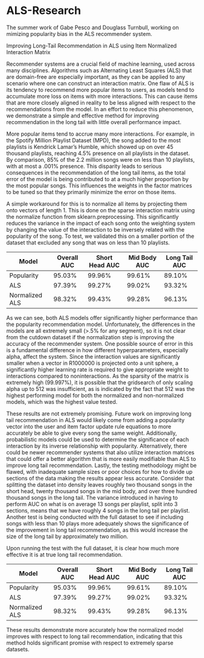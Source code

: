 # ALS-Research
The summer work of Gabe Pesco and Douglass Turnbull, working on mimizing popularity bias in the ALS recommender system.

Improving Long-Tail Recommendation in ALS using Item Normalized Interaction Matrix

Recommender systems are a crucial field of machine learning, used across many disciplines. Algorithms such as Alternating Least Squares (ALS) that are domain-free are especially important, as they can be applied to any scenario where one can construct an interaction matrix. One flaw of ALS is its tendency to recommend more popular items to users, as models tend to accumulate more loss on items with more interactions. This can cause items that are more closely aligned in reality to be less aligned with respect to the recommendations from the model. In an effort to reduce this phenomenon, we demonstrate a simple and effective method for improving recommendation in the long tail with little overall performance impact.

More popular items tend to accrue many more interactions. For example, in the Spotify Million Playlist Dataset (MPD), the song added to the most playlists is Kendrick Lamar’s Humble, which showed up on over 45 thousand playlists, reaching 4.5% presence on all playlists in the dataset. By comparison, 85% of the 2.2 million songs were on less than 10 playlists, with at most a .001% presence. This disparity leads to serious consequences in the recommendation of the long tail items, as the total error of the model is being contributed to at a much higher proportion by the most popular songs. This influences the weights in the factor matrices to be tuned so that they primarily minimize the error on those items.

A simple workaround for this is to normalize all items by projecting them onto vectors of length 1. This is done on the sparse interaction matrix using the normalize function from sklearn.preprocessing. This significantly reduces the variance in the impact of each song onto the weighting system by changing the value of the interaction to be inversely related with the popularity of the song. To test, we validated this on a smaller portion of the dataset that excluded any song that was on less than 10 playlists.

| Model          | Overall AUC | Short Head AUC | Mid Body AUC | Long Tail AUC |
|----------------|-------------|----------------|--------------|---------------|
| Popularity     | 95.03%      | 99.96%         | 99.61%       | 89.10%        |
| ALS            | 97.39%      | 99.27%         | 99.02%       | 93.32%        |
| Normalized ALS | 98.32%      | 99.43%         | 99.28%       | 96.13%        |

As we can see, both ALS models offer significantly higher performance than the popularity recommendation model. Unfortunately, the differences in the models are all extremely small (>.5% for any segment), so it is not clear from the cutdown dataset if the normalization step is improving the accuracy of the recommender system. One possible source of error in this is a fundamental difference in how different hyperparameters, especially alpha, affect the system. Since the interaction values are significantly smaller when a vector in R1000000 is projected onto a unit sphere, a significantly higher learning rate is required to give appropriate weight to interactions compared to noninteractions. As the sparsity of the matrix is extremely high (99.997%), it is possible that the gridsearch of only scaling alpha up to 512 was insufficient, as is indicated by the fact that 512 was the highest performing model for both the normalized and non-normalized models, which was the highest value tested. 

These results are not extremely promising. Future work on improving long tail recommendation in ALS would likely come from adding a popularity vector into the user and item factor update rule equations to more accurately be able to give every song the same weight. Additionally, probabilistic models could be used to determine the significance of each interaction by its inverse relationship with popularity. Alternatively, there could be newer recommender systems that also utilize interaction matrices that could offer a better algorithm that is more easily modifiable than ALS to improve long tail recommendation. Lastly, the testing methodology might be flawed, with inadequate sample sizes or poor choices for how to divide up sections of the data making the results appear less accurate. Consider that splitting the dataset into density leaves roughly two thousand songs in the short head, twenty thousand songs in the mid body, and over three hundred thousand songs in the long tail. The variance introduced in having to perform AUC on what is on average 13 songs per playlist, split into 3 sections, means that we have roughly 4 songs in the long tail per playlist. Another test is being conducted with the full dataset to see if including songs with less than 10 plays more adequately shows the significance of the improvement in long tail recommendation, as this would increase the size of the long tail by approximately two million.

Upon running the test with the full dataset, it is clear how much more effective it is at true long tail recommendation.

| Model          | Overall AUC | Short Head AUC | Mid Body AUC | Long Tail AUC |
|----------------|-------------|----------------|--------------|---------------|
| Popularity     | 95.03%      | 99.96%         | 99.61%       | 89.10%        |
| ALS            | 97.39%      | 99.27%         | 99.02%       | 93.32%        |
| Normalized ALS | 98.32%      | 99.43%         | 99.28%       | 96.13%        |

These results demonstrate more accurately how the normalized model improves with respect to long tail recommendation, indicating that this method holds significant promise with respect to extremely sparse datasets.

